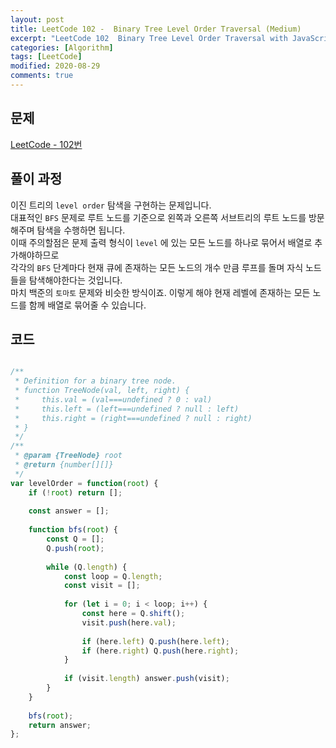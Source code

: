 ```yaml
---
layout: post
title: LeetCode 102 -  Binary Tree Level Order Traversal (Medium)
excerpt: "LeetCode 102  Binary Tree Level Order Traversal with JavaScript - Javascript 코딩 테스트 대비"
categories: [Algorithm]
tags: [LeetCode]
modified: 2020-08-29
comments: true
---
```


## 문제
[LeetCode - 102번](https://leetcode.com/problems/binary-tree-level-order-traversal/)


## 풀이 과정
이진 트리의 `level order` 탐색을 구현하는 문제입니다. <br>
대표적인 `BFS` 문제로 루트 노드를 기준으로 왼쪽과 오른쪽 서브트리의 루트 노드를 방문해주며 탐색을 수행하면 됩니다. <br>
이때 주의할점은 문제 출력 형식이 `level` 에 있는 모든 노드를 하나로 묶어서 배열로 추가해야하므로 <br>
각각의 `BFS` 단계마다 현재 큐에 존재하는 모든 노드의 개수 만큼 루프를 돌며 자식 노드들을 탐색해야한다는 것입니다. <br>
마치 백준의 `토마토` 문제와 비슷한 방식이죠. 이렇게 해야 현재 레벨에 존재하는 모든 노드를 함께 배열로 묶어줄 수 있습니다. <br>


## 코드

~~~ javascript

/**
 * Definition for a binary tree node.
 * function TreeNode(val, left, right) {
 *     this.val = (val===undefined ? 0 : val)
 *     this.left = (left===undefined ? null : left)
 *     this.right = (right===undefined ? null : right)
 * }
 */
/**
 * @param {TreeNode} root
 * @return {number[][]}
 */
var levelOrder = function(root) {
    if (!root) return [];
    
    const answer = [];
    
    function bfs(root) {
        const Q = [];
        Q.push(root);
        
        while (Q.length) {
            const loop = Q.length;
            const visit = [];
            
            for (let i = 0; i < loop; i++) {
                const here = Q.shift();
                visit.push(here.val);
                
                if (here.left) Q.push(here.left);
                if (here.right) Q.push(here.right);
            }
            
            if (visit.length) answer.push(visit);
        }
    }
    
    bfs(root);
    return answer;
};

~~~
